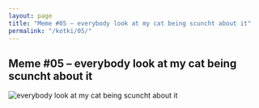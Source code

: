 ```yaml
---
layout: page
title: "Meme #05 – everybody look at my cat being scuncht about it"
permalink: "/kotki/05/"
---
```


## Meme #05 – everybody look at my cat being scuncht about it

![everybody look at my cat being scuncht about it](https://i.chzbgr.com/full/10441190400/h5CEDDD8B/everybody-look-at-my-cat-being-scuncht-about)

